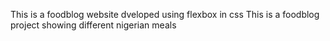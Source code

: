 This is a foodblog website dveloped using flexbox in css
This is a foodblog project showing different nigerian meals

